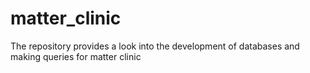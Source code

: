 # matter_clinic
The repository provides a look into the development of databases and making queries for matter clinic

